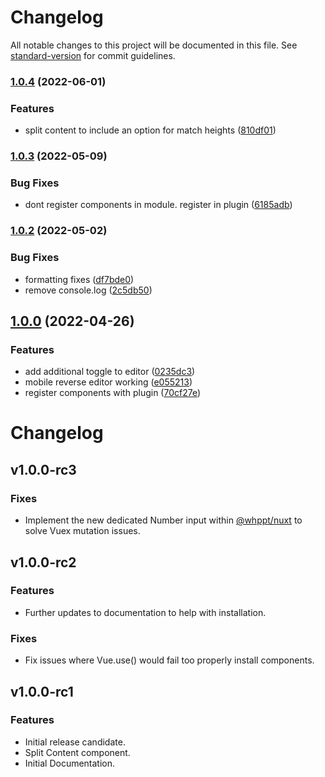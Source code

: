 # Changelog

All notable changes to this project will be documented in this file. See [standard-version](https://github.com/conventional-changelog/standard-version) for commit guidelines.

### [1.0.4](https://github.com/whpptjs/layouts/compare/v1.0.3...v1.0.4) (2022-06-01)


### Features

* split content to include an option for match heights ([810df01](https://github.com/whpptjs/layouts/commit/810df01c47a9aaaf8af14d662d5af1ca40ddd70c))

### [1.0.3](https://github.com/whpptjs/layouts/compare/v1.0.2...v1.0.3) (2022-05-09)


### Bug Fixes

* dont register components in module. register in plugin ([6185adb](https://github.com/whpptjs/layouts/commit/6185adba69c7bb877ae72ea77fbdcce2d6c1f03b))

### [1.0.2](https://github.com/whpptjs/layouts/compare/v1.0.1...v1.0.2) (2022-05-02)


### Bug Fixes

* formatting fixes ([df7bde0](https://github.com/whpptjs/layouts/commit/df7bde02fcddf47b999e9abf92bc361057528e19))
* remove console.log ([2c5db50](https://github.com/whpptjs/layouts/commit/2c5db50f8921bae2f940078279b30b8f95bafa3e))

## [1.0.0](https://github.com/whpptjs/layouts/compare/v1.0.0-rc9...v1.0.0) (2022-04-26)


### Features

* add additional toggle to editor ([0235dc3](https://github.com/whpptjs/layouts/commit/0235dc3227c9f6d941584ae067b1264943946938))
* mobile reverse editor working ([e055213](https://github.com/whpptjs/layouts/commit/e055213f585a245c66d4aba843c672571bf400e4))
* register components with plugin ([70cf27e](https://github.com/whpptjs/layouts/commit/70cf27e801450fde245acf81ccba967f20bde721))

# Changelog

## v1.0.0-rc3
### Fixes
- Implement the new dedicated Number input within [@whppt/nuxt](https://github.com/whpptjs/whppt-nuxt) to solve Vuex mutation issues.

## v1.0.0-rc2
### Features
- Further updates to documentation to help with installation.

### Fixes
- Fix issues  where Vue.use() would fail too properly install components. 

## v1.0.0-rc1
### Features 
- Initial release candidate.
- Split Content component.
- Initial Documentation.
